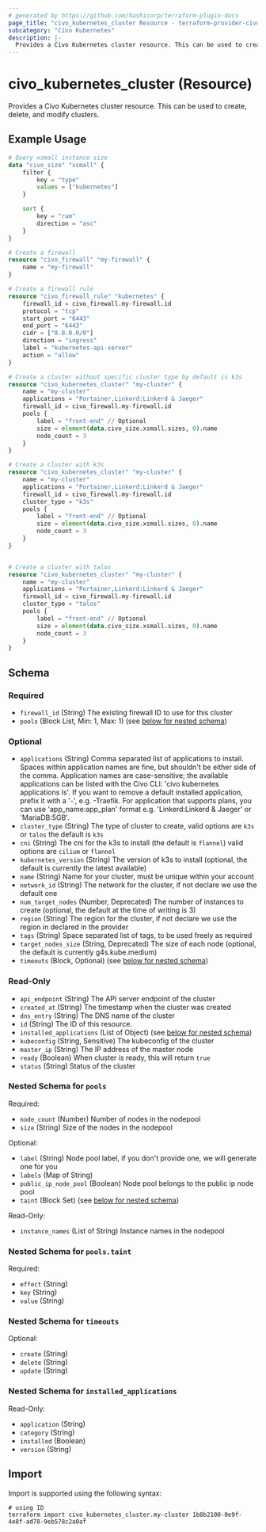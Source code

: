 ```yaml
---
# generated by https://github.com/hashicorp/terraform-plugin-docs
page_title: "civo_kubernetes_cluster Resource - terraform-provider-civo"
subcategory: "Civo Kubernetes"
description: |-
  Provides a Civo Kubernetes cluster resource. This can be used to create, delete, and modify clusters.
---
```


# civo_kubernetes_cluster (Resource)

Provides a Civo Kubernetes cluster resource. This can be used to create, delete, and modify clusters.

## Example Usage

```terraform
# Query xsmall instance size
data "civo_size" "xsmall" {
    filter {
        key = "type"
        values = ["kubernetes"]
    }

    sort {
        key = "ram"
        direction = "asc"
    }
}

# Create a firewall
resource "civo_firewall" "my-firewall" {
    name = "my-firewall"
}

# Create a firewall rule
resource "civo_firewall_rule" "kubernetes" {
    firewall_id = civo_firewall.my-firewall.id
    protocol = "tcp"
    start_port = "6443"
    end_port = "6443"
    cidr = ["0.0.0.0/0"]
    direction = "ingress"
    label = "kubernetes-api-server"
    action = "allow"
}

# Create a cluster without specific cluster type by default is k3s
resource "civo_kubernetes_cluster" "my-cluster" {
    name = "my-cluster"
    applications = "Portainer,Linkerd:Linkerd & Jaeger"
    firewall_id = civo_firewall.my-firewall.id
    pools {
        label = "front-end" // Optional
        size = element(data.civo_size.xsmall.sizes, 0).name
        node_count = 3
    }
}

# Create a cluster with k3s
resource "civo_kubernetes_cluster" "my-cluster" {
    name = "my-cluster"
    applications = "Portainer,Linkerd:Linkerd & Jaeger"
    firewall_id = civo_firewall.my-firewall.id
    cluster_type = "k3s"
    pools {
        label = "front-end" // Optional
        size = element(data.civo_size.xsmall.sizes, 0).name
        node_count = 3
    }
}


# Create a cluster with talos
resource "civo_kubernetes_cluster" "my-cluster" {
    name = "my-cluster"
    applications = "Portainer,Linkerd:Linkerd & Jaeger"
    firewall_id = civo_firewall.my-firewall.id
    cluster_type = "talos"
    pools {
        label = "front-end" // Optional
        size = element(data.civo_size.xsmall.sizes, 0).name
        node_count = 3
    }
}
```

<!-- schema generated by tfplugindocs -->
## Schema

### Required

- `firewall_id` (String) The existing firewall ID to use for this cluster
- `pools` (Block List, Min: 1, Max: 1) (see [below for nested schema](#nestedblock--pools))

### Optional

- `applications` (String) Comma separated list of applications to install. Spaces within application names are fine, but shouldn't be either side of the comma. Application names are case-sensitive; the available applications can be listed with the Civo CLI: 'civo kubernetes applications ls'. If you want to remove a default installed application, prefix it with a '-', e.g. -Traefik. For application that supports plans, you can use 'app_name:app_plan' format e.g. 'Linkerd:Linkerd & Jaeger' or 'MariaDB:5GB'.
- `cluster_type` (String) The type of cluster to create, valid options are `k3s` or `talos` the default is `k3s`
- `cni` (String) The cni for the k3s to install (the default is `flannel`) valid options are `cilium` or `flannel`
- `kubernetes_version` (String) The version of k3s to install (optional, the default is currently the latest available)
- `name` (String) Name for your cluster, must be unique within your account
- `network_id` (String) The network for the cluster, if not declare we use the default one
- `num_target_nodes` (Number, Deprecated) The number of instances to create (optional, the default at the time of writing is 3)
- `region` (String) The region for the cluster, if not declare we use the region in declared in the provider
- `tags` (String) Space separated list of tags, to be used freely as required
- `target_nodes_size` (String, Deprecated) The size of each node (optional, the default is currently g4s.kube.medium)
- `timeouts` (Block, Optional) (see [below for nested schema](#nestedblock--timeouts))

### Read-Only

- `api_endpoint` (String) The API server endpoint of the cluster
- `created_at` (String) The timestamp when the cluster was created
- `dns_entry` (String) The DNS name of the cluster
- `id` (String) The ID of this resource.
- `installed_applications` (List of Object) (see [below for nested schema](#nestedatt--installed_applications))
- `kubeconfig` (String, Sensitive) The kubeconfig of the cluster
- `master_ip` (String) The IP address of the master node
- `ready` (Boolean) When cluster is ready, this will return `true`
- `status` (String) Status of the cluster

<a id="nestedblock--pools"></a>
### Nested Schema for `pools`

Required:

- `node_count` (Number) Number of nodes in the nodepool
- `size` (String) Size of the nodes in the nodepool

Optional:

- `label` (String) Node pool label, if you don't provide one, we will generate one for you
- `labels` (Map of String)
- `public_ip_node_pool` (Boolean) Node pool belongs to the public ip node pool
- `taint` (Block Set) (see [below for nested schema](#nestedblock--pools--taint))

Read-Only:

- `instance_names` (List of String) Instance names in the nodepool

<a id="nestedblock--pools--taint"></a>
### Nested Schema for `pools.taint`

Required:

- `effect` (String)
- `key` (String)
- `value` (String)



<a id="nestedblock--timeouts"></a>
### Nested Schema for `timeouts`

Optional:

- `create` (String)
- `delete` (String)
- `update` (String)


<a id="nestedatt--installed_applications"></a>
### Nested Schema for `installed_applications`

Read-Only:

- `application` (String)
- `category` (String)
- `installed` (Boolean)
- `version` (String)

## Import

Import is supported using the following syntax:

```shell
# using ID
terraform import civo_kubernetes_cluster.my-cluster 1b8b2100-0e9f-4e8f-ad78-9eb578c2a0af
```
